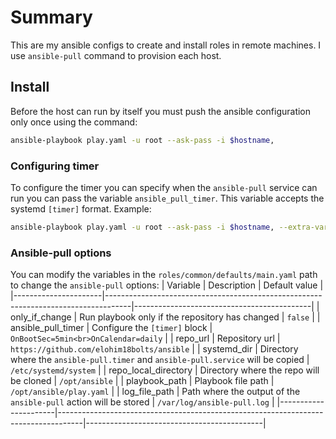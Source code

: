 # Summary
This are my ansible configs to create and install roles in remote machines. I use `ansible-pull` command to provision each host.

## Install
Before the host can run by itself you must push the ansible configuration only once using the command:
```bash
ansible-playbook play.yaml -u root --ask-pass -i $hostname,
```
### Configuring timer
To configure the timer you can specify when the `ansible-pull` service can run you can pass the variable `ansible_pull_timer`. This variable accepts the systemd `[timer]` format. Example:
```bash
ansible-playbook play.yaml -u root --ask-pass -i $hostname, --extra-vars '{"ansible_pull_timer":"OnBootSec=5min\nOnCalendar=daily"}'
```

### Ansible-pull options
You can modify the variables in the `roles/common/defaults/main.yaml` path to change the `ansible-pull` options:
| Variable             | Description                                                                        | Default value                              |
|----------------------|------------------------------------------------------------------------------------|--------------------------------------------|
| only_if_change       | Run playbook only if the repository has changed                                    | `false`                                    |
| ansible_pull_timer   | Configure the `[timer]` block                                                      | `OnBootSec=5min<br>OnCalendar=daily`       |
| repo_url             | Repository url                                                                     | `https://github.com/elohim18bolts/ansible` |
| systemd_dir          | Directory where the `ansible-pull.timer` and `ansible-pull.service` will be copied | `/etc/systemd/system`                      |
| repo_local_directory | Directory where the repo will be cloned                                            | `/opt/ansible`                             |
| playbook_path        | Playbook file path                                                                 | `/opt/ansible/play.yaml`                   |
| log_file_path        | Path where the output of the `ansible-pull` action will be stored                  | `/var/log/ansible-pull.log`                |
|----------------------|------------------------------------------------------------------------------------|--------------------------------------------|


